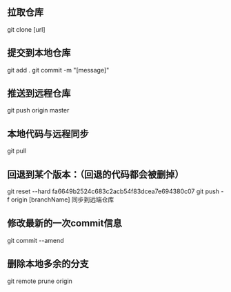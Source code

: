 

## 拉取仓库
git clone [url]

## 提交到本地仓库
git add .
git commit -m "[message]"

## 推送到远程仓库
git push origin master

## 本地代码与远程同步
git pull

## 回退到某个版本：（回退的代码都会被删掉）
git reset --hard fa6649b2524c683c2acb54f83dcea7e694380c07
git push -f origin [branchName] 同步到远端仓库

## 修改最新的一次commit信息
git commit --amend

## 删除本地多余的分支
git remote prune origin

